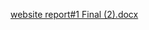 [website report#1 Final (2).docx](https://github.com/Shabbarsyed/Fruit-Jumble---Website---HTML-CSS-JS/files/10978750/website.report.1.Final.2.docx)
